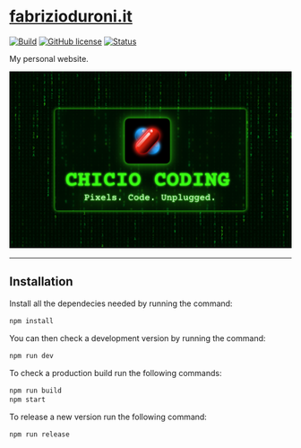 # [fabrizioduroni.it](https://www.fabrizioduroni.it)

[![Build](https://github.com/chicio/chicio-blog/actions/workflows/build.yml/badge.svg)](https://github.com/chicio/chicio-blog/actions/workflows/build.yml)
[![GitHub license](https://img.shields.io/badge/license-MIT-blue.svg)](https://github.com/chicio/chicio-blog/blob/master/LICENSE.md)
[![Status](https://img.shields.io/badge/license-MIT-green.svg)](https://stats.uptimerobot.com/H8Am1Ay0Vd)

My personal website.

![Fabrizio duroni blog](https://github.com/chicio/chicio-blog/blob/main/public/chicio-coding-feature-graphic.png?raw=true)

***

## Installation

Install all the dependecies needed by running the command:

```bash
npm install
```

You can then check a development version by running the command:

```bash
npm run dev
```

To check a production build run the following commands:

```bash
npm run build
npm start
```

To release a new version run the following command:

```bash
npm run release
```